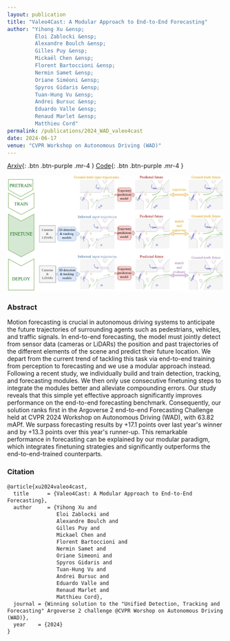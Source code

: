 ```yaml
---
layout: publication
title: "Valeo4Cast: A Modular Approach to End-to-End Forecasting"
author: "Yihong Xu &ensp; 
         Éloi Zablocki &ensp;
         Alexandre Boulch &ensp;
         Gilles Puy &ensp;
         Mickaël Chen &ensp;
         Florent Bartoccioni &ensp;
         Nermin Samet &ensp;
         Oriane Siméoni &ensp;
         Spyros Gidaris &ensp;
         Tuan-Hung Vu &ensp;
         Andrei Bursuc &ensp;
         Eduardo Valle &ensp;
         Renaud Marlet &ensp;
         Matthieu Cord"
permalink: /publications/2024_WAD_valeo4cast
date: 2024-06-17
venue: "CVPR Workshop on Autonomous Driving (WAD)"
---
```


[Arxiv](https://arxiv.org/abs/2406.08113){: .btn .btn-purple .mr-4 }
[Code](https://github.com/valeoai/valeo4cast){: .btn .btn-purple .mr-4 }

![Valeo4Cast teaser](/images/publications/2024_CVPR_WAD_valeo4cast/teaser.png)

### Abstract

Motion forecasting is crucial in autonomous driving systems to anticipate the future trajectories of surrounding agents such as pedestrians, vehicles, and traffic signals. In end-to-end forecasting, the model must jointly detect from sensor data (cameras or LiDARs) the position and past trajectories of the different elements of the scene and predict their future location. We depart from the current trend of tackling this task via end-to-end training from perception to forecasting and we use a modular approach instead. Following a recent study, we individually build and train detection, tracking, and forecasting modules. We then only use consecutive finetuning steps to integrate the modules better and alleviate compounding errors. Our study reveals that this simple yet effective approach significantly improves performance on the end-to-end forecasting benchmark. Consequently, our solution ranks first in the Argoverse 2 end-to-end Forecasting Challenge held at CVPR 2024 Workshop on Autonomous Driving (WAD), with 63.82 mAPf. We surpass forecasting results by +17.1 points over last year's winner and by +13.3 points over this year's runner-up. This remarkable performance in forecasting can be explained by our modular paradigm, which integrates finetuning strategies and significantly outperforms the end-to-end-trained counterparts.

### Citation


```
@article{xu2024valeo4cast,
  title      = {Valeo4Cast: A Modular Approach to End-to-End Forecasting},
  author     = {Yihong Xu and
                Eloi Zablocki and
                Alexandre Boulch and
                Gilles Puy and
                Mickael Chen and
                Florent Bartoccioni and
                Nermin Samet and
                Oriane Simeoni and
                Spyros Gidaris and
                Tuan-Hung Vu and
                Andrei Bursuc and
                Eduardo Valle and
                Renaud Marlet and
                Matthieu Cord},
  journal = {Winning solution to the "Unified Detection, Tracking and Forecasting" Argoverse 2 challenge @CVPR Worshop on Autonomous Driving (WAD)},
  year    = {2024}
}
```